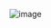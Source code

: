 ![image](https://github.com/alikazim1/OOP-C-/assets/115345833/f8ad4bd8-1b64-4cbf-a17f-5c414d8ca8f1)
